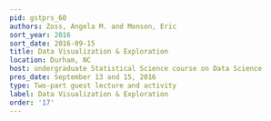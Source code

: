 ```yaml
---
pid: gstprs_60
authors: Zoss, Angela M. and Monson, Eric
sort_year: 2016
sort_date: 2016-09-15
title: Data Visualization & Exploration
location: Durham, NC
host: undergraduate Statistical Science course on Data Science
pres_date: September 13 and 15, 2016
type: Two-part guest lecture and activity
label: Data Visualization & Exploration
order: '17'
---
```

